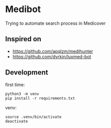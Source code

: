 # Medibot

Trying to automate search process in Medicover

## Inspired on

- https://github.com/apqlzm/medihunter
- https://github.com/dyrkin/luxmed-bot

## Development

first time:
```commandline
python3 -m venv 
pip install -r requirements.txt
```

venv:
```commandline
source .venv/bin/activate
deactivate
```

